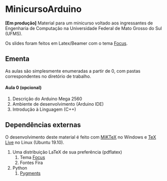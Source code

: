 # MinicursoArduino

**[Em produção]** Material para um minicurso voltado aos ingressantes de Engenharia de Computação na Universidade Federal de Mato Grosso do Sul (UFMS).

Os slides foram feitos em Latex/Beamer com o tema [Focus](https://github.com/elauksap/focus-beamertheme).


## Ementa

As aulas são simplesmente enumeradas a partir de 0, com pastas correspondentes no diretório de trabalho.

#### Aula 0 (opcional)

1. Descrição do Arduino Mega 2560
1. Ambiente de desenvolvimento (Arduino IDE)
1. Introdução à Linguagem (C++)


## Dependências externas

O desenvolvimento deste material é feito com [MiKTeX](https://miktex.org/) no Windows e [TeX Live](https://www.tug.org/texlive/) no Linux (Ubuntu 19.10).

1. Uma distribuição LaTeX de sua preferência (pdflatex)
	1. Tema [Focus](https://github.com/elauksap/focus-beamertheme)
	1. Fontes Fira
1. Python
	1. [Pygments](https://pygments.org/)
